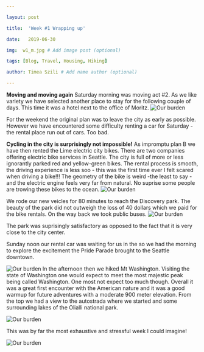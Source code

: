 ```yaml
---

layout: post

title:  'Week #1 Wrapping up'

date:   2019-06-30

img:  w1_m.jpg # Add image post (optional)

tags: [Blog, Travel, Housing, Hiking]

author: Timea Szili # Add name author (optional)

---
```


**Moving and moving again** 
Saturday morning was moving act #2. As we like variety we have selected another place to stay for the following couple of days. This time it was a hotel next to the office of Moritz.
![Our burden]({{site.baseurl}}/assets/img/w1_1.JPG)

For the weekend the original plan was to leave the city as early as possible. 
However we have encountered some difficulty renting a car for Saturday - the rental place run out of cars. Too bad. 



**Cycling in the city is surprisingly not impossible!**
As impromptu plan B we have then rented the Lime electric city bikes. There are two companies offering electric bike services in Seattle. The city is full of more or less ignorantly parked red and yellow-green bikes. The rental process is smooth, the driving experience is less soo - this was the first time ever I felt scared when driving a bike!!! The geometry of the bike is weird -the least to say - and the electric engine feels very far from natural. No suprise some people are trowing these bikes to the ocean. 
![Our burden]({{site.baseurl}}/assets/img/w1_2.JPG)
 
We rode our new veicles for 80 minutes to reach the Discovery park. The beauty of the park did not outweigh the loss of 40 dollars which we paid for the bike rentals. On the way back we took public buses.
![Our burden]({{site.baseurl}}/assets/img/w1_3.JPG)

The park was suprisingly satisfactory as opposed to the fact that it is very close to the city center.


Sunday noon our rental car was waiting for us in the so we had the morning to explore the excitement the Pride Parade brought to the Seattle downtown. 

![Our burden]({{site.baseurl}}/assets/img/w1_4.JPG)
In the afternoon then we hiked Mt Washington. Visiting the state of Washington one would expect to meet the most 
majestic peak being called Washington. One most not expect too much though. Overall it was a great first encounter with the American nature and it was a good warmup for future adventures with a moderate 900 meter elevation. 
From the top we had a view to the autostrada where we started and some surrounding lakes of the Olialli national park. 

![Our burden]({{site.baseurl}}/assets/img/w1_5.JPG)

This was by far the most exhaustive and stressful week I could imagine!

![Our burden]({{site.baseurl}}/assets/img/w1_6.JPG)


